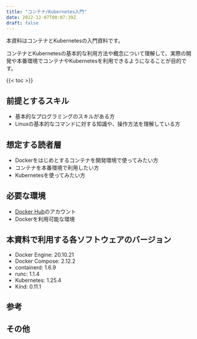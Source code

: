 ```yaml
---
title: "コンテナ/Kubernetes入門"
date: 2022-12-07T08:07:39Z
draft: false
---
```


本資料はコンテナとKubernetesの入門資料です。

コンテナとKubernetesの基本的な利用方法や概念について理解して、実際の開発や本番環境でコンテナやKubernetesを利用できるようになることが目的です。

{{< toc >}}

## 前提とするスキル

- 基本的なプログラミングのスキルがある方
- Linuxの基本的なコマンドに対する知識や、操作方法を理解している方

## 想定する読者層

- Dockerをはじめとするコンテナを開発環境で使ってみたい方
- コンテナを本番環境で利用したい方
- Kubernetesを使ってみたい方

## 必要な環境

- [Docker Hub](https://hub.docker.com/)のアカウント
- Dockerを利用可能な環境

## 本資料で利用する各ソフトウェアのバージョン

- Docker Engine: 20.10.21
- Docker Compose: 2.12.2
- containerd: 1.6.9
- runc: 1.1.4
- Kubernetes: 1.25.4
- Kind: 0.11.1

## 参考

## その他

